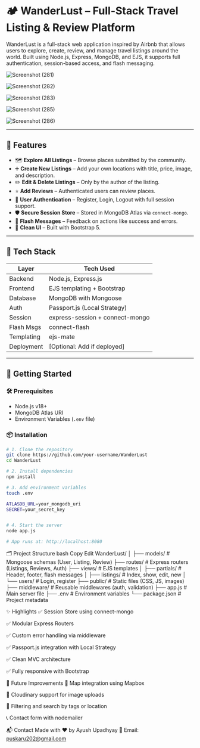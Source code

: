 # 🏕️ WanderLust – Full-Stack Travel Listing & Review Platform

WanderLust is a full-stack web application inspired by Airbnb that allows users to explore, create, review, and manage travel listings around the world. Built using Node.js, Express, MongoDB, and EJS, it supports full authentication, session-based access, and flash messaging.

![Screenshot (281)](https://github.com/user-attachments/assets/efe25c02-47b6-428d-83bf-c52e489d9ed6)

![Screenshot (282)](https://github.com/user-attachments/assets/253cc9c9-a67f-43ec-9ad8-3f3f7846bbef)

![Screenshot (283)](https://github.com/user-attachments/assets/cea6cfab-0c2e-4911-ae20-50b834a45729)



![Screenshot (285)](https://github.com/user-attachments/assets/1c7f1d9c-7520-4939-8a6f-ea43bc354a93)


![Screenshot (286)](https://github.com/user-attachments/assets/d1db0180-7bf4-49dc-843f-a72858557c16)



---

## 🌟 Features

- 🗺️ **Explore All Listings** – Browse places submitted by the community.
- ➕ **Create New Listings** – Add your own locations with title, price, image, and description.
- ✏️ **Edit & Delete Listings** – Only by the author of the listing.
- ⭐ **Add Reviews** – Authenticated users can review places.
- 🔐 **User Authentication** – Register, Login, Logout with full session support.
- 🛡️ **Secure Session Store** – Stored in MongoDB Atlas via `connect-mongo`.
- 🔔 **Flash Messages** – Feedback on actions like success and errors.
- 🧼 **Clean UI** – Built with Bootstrap 5.

---

## 🧠 Tech Stack

| Layer       | Tech Used                      |
|-------------|--------------------------------|
| Backend     | Node.js, Express.js            |
| Frontend    | EJS templating + Bootstrap     |
| Database    | MongoDB with Mongoose          |
| Auth        | Passport.js (Local Strategy)   |
| Session     | express-session + connect-mongo|
| Flash Msgs  | connect-flash                  |
| Templating  | ejs-mate                       |
| Deployment  | [Optional: Add if deployed]    |

---

## 🚀 Getting Started

### 🛠️ Prerequisites
- Node.js v18+
- MongoDB Atlas URI
- Environment Variables (`.env` file)

### 📦 Installation

```bash
# 1. Clone the repository
git clone https://github.com/your-username/WanderLust
cd WanderLust

# 2. Install dependencies
npm install

# 3. Add environment variables
touch .env
```

```bash
ATLASDB_URL=your_mongodb_uri
SECRET=your_secret_key


# 4. Start the server
node app.js

# App runs at: http://localhost:8080
```


🗂️ Project Structure
bash
Copy
Edit
WanderLust/
│
├── models/              # Mongoose schemas (User, Listing, Review)
├── routes/              # Express routers (Listings, Reviews, Auth)
├── views/               # EJS templates
│   ├── partials/        # Header, footer, flash messages
│   ├── listings/        # Index, show, edit, new
│   └── users/           # Login, register
├── public/              # Static files (CSS, JS, images)
├── middleware/          # Reusable middlewares (auth, validation)
├── app.js               # Main server file
├── .env                 # Environment variables
└── package.json         # Project metadata



✨ Highlights
✅ Session Store using connect-mongo

✅ Modular Express Routers

✅ Custom error handling via middleware

✅ Passport.js integration with Local Strategy

✅ Clean MVC architecture

✅ Fully responsive with Bootstrap

🚧 Future Improvements
📍 Map integration using Mapbox

📸 Cloudinary support for image uploads

🧾 Filtering and search by tags or location

📞 Contact form with nodemailer

📬 Contact
Made with ❤️ by Ayush Upadhyay
📧 Email: puskaru202@gmail.com
